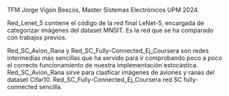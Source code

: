 TFM Jorge Vigón Bescós, Master Sistemas Electrónicos UPM 2024.

Red_Lenet_5 contiene el código de la red final LeNet-5, encargada de categorizar imágenes del dataset MNSIT. Es la red que se ha comparado con trabajos previos.

Red_SC_Avion_Rana y Red_SC_Fully-Connected_Ej_Coursera son redes intermedias más sencillas que ha servido para ir comprobando poco a poco el correcto funcionamiento de nuestra implementación estocástica.
Red_SC_Avion_Rana sirve para clasficar imágenes de aviones y ranas del dataset Cifar10.
Red_SC_Fully-Connected_Ej_Coursera red SC fully-connected sencilla.
